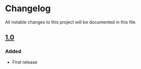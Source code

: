 # Changelog
All notable changes to this project will be documented in this file.


## [1.0]

### Added
- First release

[1.0]: https://github.com/apexhosting/SkyGrid/releases/tag/1.0